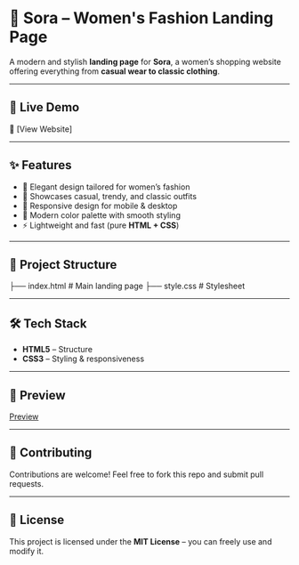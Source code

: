 # 🌸 Sora – Women's Fashion Landing Page  

A modern and stylish **landing page** for **Sora**, a women’s shopping website offering everything from **casual wear to classic clothing**.  

---

## 🚀 Live Demo  
🔗 [View Website] 

---

## ✨ Features  
- 🎀 Elegant design tailored for women’s fashion  
- 👗 Showcases casual, trendy, and classic outfits  
- 📱 Responsive design for mobile & desktop  
- 🎨 Modern color palette with smooth styling  
- ⚡ Lightweight and fast (pure **HTML + CSS**)  

---

## 📂 Project Structure  
├── index.html # Main landing page
├── style.css # Stylesheet


---

## 🛠️ Tech Stack  
- **HTML5** – Structure  
- **CSS3** – Styling & responsiveness  

---

## 📸 Preview  

[Preview](assets/screenshot1.png)


---

## 🤝 Contributing  
Contributions are welcome! Feel free to fork this repo and submit pull requests.  

---

## 📜 License  
This project is licensed under the **MIT License** – you can freely use and modify it.  
